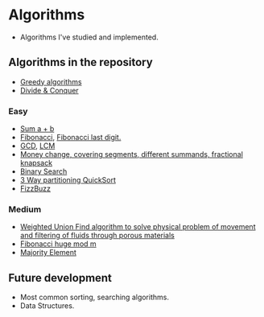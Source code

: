 # Algorithms
* Algorithms I've studied and implemented.

## Algorithms in the repository
* [Greedy algorithms](src/Greedy)
* [Divide & Conquer](src/DivideConquer)


### Easy
* [Sum a + b](src/a_plus_b)
* [Fibonacci](src/FibGcmLcm.fibonacci), [Fibonacci last digit.](sr/cfibonacci_last_digit)
* [GCD](src/FibGcmLcm.gcd), [LCM](src/FibGcmLcm.lcm)
* [Money change, covering segments, different summands, fractional knapsack](src/Greedy)
* [Binary Search](src/DivideConquer/binary_search)
* [3 Way partitioning QuickSort](src/DivideConquer/sorting)
* [FizzBuzz](src/fizzbuzz)

### Medium
* [Weighted Union Find algorithm to solve physical problem of movement and filtering of fluids through porous materials](src/Percolation)
* [Fibonacci huge mod m](src/FibGcmLcm.fibonacci_huge)
* [Majority Element](src/DivideConquer/majority_element)

## Future development
* Most common sorting, searching algorithms.
* Data Structures.
